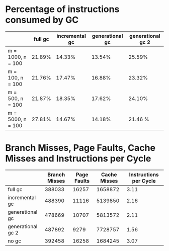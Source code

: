 # Percentage of instructions consumed by GC

|   | full gc | incremental gc  | generational gc | generational gc 2 |   
|---|---|---|---|---|
|  m = 1000, n = 100 | 21.89%  | 14.33%  | 13.54% | 25.59% |
|  m = 100, n = 100 | 21.76%   | 17.47%  | 16.88% | 23.32% |
| m = 500, n = 100  | 21.87%  | 18.35%  | 17.62% | 24.10% |
| m = 5000, n = 100  | 27.81%  | 14.67%  | 14.18% | 21.46 % |

# Branch Misses, Page Faults, Cache Misses and Instructions per Cycle

|   | Branch Misses | Page Faults  | Cache Misses | Instructions per Cycle |
|---|---|---|---|---|
| full gc | 388033  | 16257  | 1658872 | 3.11 |
| incremental gc | 488390  | 11116  | 5139850 | 2.16 |
| generational gc | 478669  | 10707  | 5813572 | 2.11 |
| generational gc 2 | 487892  | 9279  | 7728757 | 1.56 |
| no gc | 392458  | 16258  | 1684245 | 3.07 |
